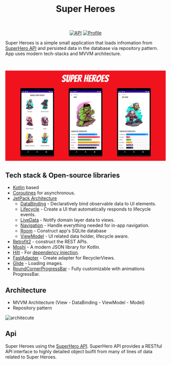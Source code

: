 <h1 align="center">Super Heroes</h1></br>
<p align="center">
  <a href="https://android-arsenal.com/api?level=26"><img alt="API" src="https://img.shields.io/badge/API-26%2B-brightgreen"/></a>
  <a href="https://github.com/jslowinski"><img alt="Profile" src="https://jslowinski.github.io/Website/badges/jslowinski.svg"/></a> 
</p>

Super Heroes is a simple small application that loads infromation from [SuperHero API](https://superheroapi.com) and persisted data in the database via repository pattern.
App uses modern tech-stacks and MVVM architecture. 

</br>
<p align="center">
<img src="/previews/screenshot.png"/>
</p>


## Tech stack & Open-source libraries
- [Kotlin](https://kotlinlang.org/) based
- [Coroutines](https://kotlinlang.org/docs/reference/coroutines-overview.html) for asynchronous.
- [JetPack Architecture](https://developer.android.com/topic/libraries/architecture)
  - [DataBinding](https://developer.android.com/topic/libraries/data-binding/) - Declaratively bind observable data to UI elements.
  - [Lifecycle](https://developer.android.com/topic/libraries/architecture/lifecycle) - Create a UI that automatically responds to lifecycle events.
  - [LiveData](https://developer.android.com/topic/libraries/architecture/livedata) - Notify domain layer data to views.
  - [Navigation](https://developer.android.com/topic/libraries/architecture/navigation/) - Handle everything needed for in-app navigation.
  - [Room](https://developer.android.com/topic/libraries/architecture/room) - Construct app's SQLite database
  - [ViewModel](https://developer.android.com/topic/libraries/architecture/viewmodel) - UI related data holder, lifecycle aware.
- [Retrofit2](https://github.com/square/retrofit) - construct the REST APIs.
- [Moshi](https://github.com/square/moshi/) - A modern JSON library for Kotlin.
- [Hilt](https://dagger.dev/hilt/) - For [dependency injection](https://developer.android.com/training/dependency-injection/hilt-android).
- [FastAdapter](https://github.com/mikepenz/FastAdapter) - Create adapter for RecyclerViews.
- [Glide](https://github.com/bumptech/glide) - Loading images.
- [RoundCornerProgressBar](https://github.com/akexorcist/RoundCornerProgressBar) - Fully customizable with animations ProgressBar.


## Architecture
  - MVVM Architecture (View - DataBinding - ViewModel - Model)
  - Repository pattern
  
  ![architecute](https://developer.android.com/topic/libraries/architecture/images/final-architecture.png)
  
  
## Api
Super Heroes using the [SuperHero API](https://superheroapi.com).
SuperHero API provides a RESTful API interface to highly detailed object buiflt from many of lines of data related to Super Heroes.

